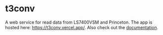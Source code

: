 # t3conv

A web service for read data from LS7400VSM and Princeton. The app is hosted here: https://t3conv.vercel.app/.
Also check out the [documentation](https://t3conv.vercel.app/docs).
